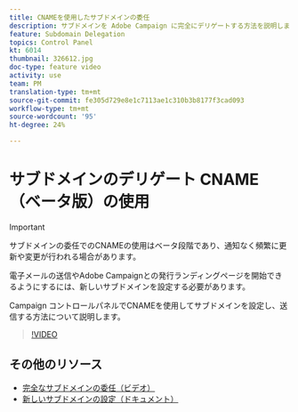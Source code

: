 ```yaml
---
title: CNAMEを使用したサブドメインの委任
description: サブドメインを Adobe Campaign に完全にデリゲートする方法を説明します。
feature: Subdomain Delegation
topics: Control Panel
kt: 6014
thumbnail: 326612.jpg
doc-type: feature video
activity: use
team: PM
translation-type: tm+mt
source-git-commit: fe305d729e8e1c7113ae1c310b3b8177f3cad093
workflow-type: tm+mt
source-wordcount: '95'
ht-degree: 24%

---
```



# サブドメインのデリゲート CNAME（ベータ版）の使用

>[!IMPORTANT]
>
> サブドメインの委任でのCNAMEの使用はベータ段階であり、通知なく頻繁に更新や変更が行われる場合があります。

電子メールの送信やAdobe Campaignとの発行ランディングページを開始できるようにするには、新しいサブドメインを設定する必要があります。

Campaign コントロールパネルでCNAMEを使用してサブドメインを設定し、送信する方法について説明します。

>[!VIDEO](https://video.tv.adobe.com/v/326612?quality=12)

## その他のリソース

* [完全なサブドメインの委任（ビデオ）](./subdomain-delegation.md)
* [新しいサブドメインの設定（ドキュメント）](https://docs.adobe.com/content/help/ja-JP/control-panel/using/subdomains-and-certificates/setting-up-new-subdomain.html)
